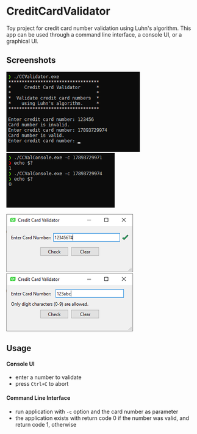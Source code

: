 # CreditCardValidator

Toy project for credit card number validation using Luhn's algorithm.
This app can be used through a command line interface, a console UI, or a graphical UI.

## Screenshots
![alttxt](console_ui.png "Text")
![alttxt](cli.png "Text")

![alttxt](gui_valid.png "Text")
![alttxt](gui_invalid.png "Text")

## Usage
#### Console UI
- enter a number to validate
- press `Ctrl+C` to abort

#### Command Line Interface
- run application with `-c` option and the card number as parameter
- the application exists with return code 0 if the number was valid, and return code 1, otherwise


